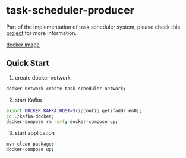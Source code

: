 # task-scheduler-producer
Part of the implementation of task scheduler system, please check this [project](https://github.com/kan01234/task-scheduler) for more information.

[docker image](https://cloud.docker.com/u/safghjkl/repository/docker/safghjkl/task-scheduler-producer)
## Quick Start
1. create docker network
```bash
docker network create task-scheduler-network;
```

2. start Kafka
```bash
export DOCKER_KAFKA_HOST=$(ipconfig getifaddr en0);
cd ./kafka-docker;
docker-compose rm -svf; docker-compose up;
```

3. start application
```bash
mvn clean package;
docker-compose up;
```
